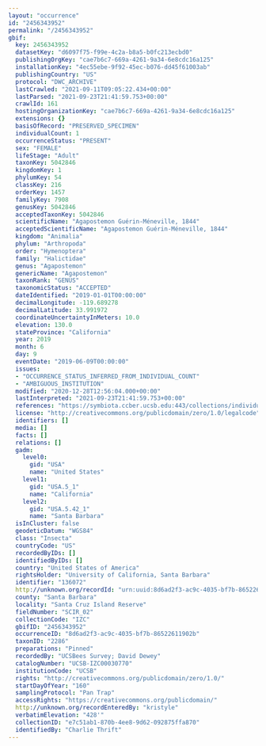 ```yaml
---
layout: "occurrence"
id: "2456343952"
permalink: "/2456343952"
gbif:
  key: 2456343952
  datasetKey: "d6097f75-f99e-4c2a-b8a5-b0fc213ecbd0"
  publishingOrgKey: "cae7b6c7-669a-4261-9a34-6e8cdc16a125"
  installationKey: "4ec55ebe-9f92-45ec-b076-dd45f61003ab"
  publishingCountry: "US"
  protocol: "DWC_ARCHIVE"
  lastCrawled: "2021-09-11T09:05:22.434+00:00"
  lastParsed: "2021-09-23T21:41:59.753+00:00"
  crawlId: 161
  hostingOrganizationKey: "cae7b6c7-669a-4261-9a34-6e8cdc16a125"
  extensions: {}
  basisOfRecord: "PRESERVED_SPECIMEN"
  individualCount: 1
  occurrenceStatus: "PRESENT"
  sex: "FEMALE"
  lifeStage: "Adult"
  taxonKey: 5042846
  kingdomKey: 1
  phylumKey: 54
  classKey: 216
  orderKey: 1457
  familyKey: 7908
  genusKey: 5042846
  acceptedTaxonKey: 5042846
  scientificName: "Agapostemon Guérin-Méneville, 1844"
  acceptedScientificName: "Agapostemon Guérin-Méneville, 1844"
  kingdom: "Animalia"
  phylum: "Arthropoda"
  order: "Hymenoptera"
  family: "Halictidae"
  genus: "Agapostemon"
  genericName: "Agapostemon"
  taxonRank: "GENUS"
  taxonomicStatus: "ACCEPTED"
  dateIdentified: "2019-01-01T00:00:00"
  decimalLongitude: -119.689278
  decimalLatitude: 33.991972
  coordinateUncertaintyInMeters: 10.0
  elevation: 130.0
  stateProvince: "California"
  year: 2019
  month: 6
  day: 9
  eventDate: "2019-06-09T00:00:00"
  issues:
  - "OCCURRENCE_STATUS_INFERRED_FROM_INDIVIDUAL_COUNT"
  - "AMBIGUOUS_INSTITUTION"
  modified: "2020-12-28T12:56:04.000+00:00"
  lastInterpreted: "2021-09-23T21:41:59.753+00:00"
  references: "https://symbiota.ccber.ucsb.edu:443/collections/individual/index.php?occid=136072"
  license: "http://creativecommons.org/publicdomain/zero/1.0/legalcode"
  identifiers: []
  media: []
  facts: []
  relations: []
  gadm:
    level0:
      gid: "USA"
      name: "United States"
    level1:
      gid: "USA.5_1"
      name: "California"
    level2:
      gid: "USA.5.42_1"
      name: "Santa Barbara"
  isInCluster: false
  geodeticDatum: "WGS84"
  class: "Insecta"
  countryCode: "US"
  recordedByIDs: []
  identifiedByIDs: []
  country: "United States of America"
  rightsHolder: "University of California, Santa Barbara"
  identifier: "136072"
  http://unknown.org/recordId: "urn:uuid:8d6ad2f3-ac9c-4035-bf7b-86522611902b"
  county: "Santa Barbara"
  locality: "Santa Cruz Island Reserve"
  fieldNumber: "SCIR_02"
  collectionCode: "IZC"
  gbifID: "2456343952"
  occurrenceID: "8d6ad2f3-ac9c-4035-bf7b-86522611902b"
  taxonID: "2286"
  preparations: "Pinned"
  recordedBy: "UCSBees Survey; David Dewey"
  catalogNumber: "UCSB-IZC00030770"
  institutionCode: "UCSB"
  rights: "http://creativecommons.org/publicdomain/zero/1.0/"
  startDayOfYear: "160"
  samplingProtocol: "Pan Trap"
  accessRights: "https://creativecommons.org/publicdomain/"
  http://unknown.org/recordEnteredBy: "kristyle"
  verbatimElevation: "428'"
  collectionID: "e7c51ab1-870b-4ee8-9d62-092875ffa870"
  identifiedBy: "Charlie Thrift"
---
```

